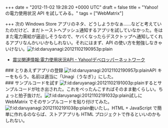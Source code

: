 
+++
date = "2012-11-02 19:28:20 +0000 UTC"
draft = false
title = "Yahoo! の電力使用状況 API を試してみる。"
tags = ["WebMatrix"]

+++
次の Windows Store アプリのネタ、どうしようかなぁ……などと考えていたのだけど、まだトーストへプッシュ通知するアプリを試していなかった。冬はまた電力需給が逼迫しそうなので、ヤバくなったらデスクトップへ通知してくれるアプリなんかいいかもしれない。それにはまず、API の使い方を勉強しなきゃいけない。<img src="http://cdn-ak.f.st-hatena.com/images/fotolife/d/daruyanagi/20121102/20121102190953.png" alt="f:id:daruyanagi:20121102190953p:plain" title="f:id:daruyanagi:20121102190953p:plain" class="hatena-fotolife"/>

<ul>
<li><a href="http://developer.yahoo.co.jp/webapi/shinsai/setsuden/v1/latestpowerusage.html">震災関連情報:電力使用状況API - Yahoo!デベロッパーネットワーク</a></li>
</ul>
<div class="section">
    ### とりあえずアプリの登録
    <img src="http://cdn-ak.f.st-hatena.com/images/fotolife/d/daruyanagi/20121102/20121102190957.png" alt="f:id:daruyanagi:20121102190957p:plain" title="f:id:daruyanagi:20121102190957p:plain" class="hatena-fotolife"/>API キーをもらう。名前は適当に「Unagi（うなぎ）」にした。

</div>
<div class="section">
    ### サンプルコードを試す
    <img src="http://cdn-ak.f.st-hatena.com/images/fotolife/d/daruyanagi/20121102/20121102191003.png" alt="f:id:daruyanagi:20121102191003p:plain" title="f:id:daruyanagi:20121102191003p:plain" class="hatena-fotolife"/>するとサンプルコードが吐き出された。これをぺったんこすればそのまま動くらしい。ちょっと拍子抜けだ。<img src="http://cdn-ak.f.st-hatena.com/images/fotolife/d/daruyanagi/20121102/20121102191032.png" alt="f:id:daruyanagi:20121102191032p:plain" title="f:id:daruyanagi:20121102191032p:plain" class="hatena-fotolife"/>試しに WebMatrix でそのサンプルコードを貼り付けてみた。<img src="http://cdn-ak.f.st-hatena.com/images/fotolife/d/daruyanagi/20121102/20121102191038.png" alt="f:id:daruyanagi:20121102191038p:plain" title="f:id:daruyanagi:20121102191038p:plain" class="hatena-fotolife"/>動いたし。HTML + JavaScript で簡単に作れるのならば、ストアアプリも HTML プロジェクトで作るといいのかもしれない。

</div>

